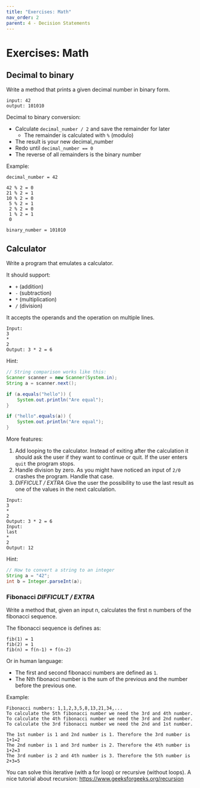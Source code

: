 ```yaml
---
title: "Exercises: Math"
nav_order: 2
parent: 4 - Decision Statements
---
```


# Exercises: Math

## Decimal to binary

Write a method that prints a given decimal number in binary form.

```text
input: 42
output: 101010
```

Decimal to binary conversion:
- Calculate `decimal_number / 2` and save the remainder for later
    - The remainder is calculated with `%` (modulo)
- The result is your new decimal_number
- Redo until `decimal_number == 0`
- The reverse of all remainders is the binary number

Example:

```text
decimal_number = 42

42 % 2 = 0
21 % 2 = 1
10 % 2 = 0
 5 % 2 = 1
 2 % 2 = 0
 1 % 2 = 1
 0

binary_number = 101010
```

## Calculator

Write a program that emulates a calculator.

It should support:
- ```+``` (addition)
- ```-``` (subtraction)
- ```*``` (multiplication)
- ```/``` (division)

It accepts the operands and the operation on multiple lines.

```text
Input:
3
*
2
Output: 3 * 2 = 6
```

Hint:

```java
// String comparison works like this:
Scanner scanner = new Scanner(System.in);
String a = scanner.next();

if (a.equals("hello")) {
    System.out.println("Are equal");
}

if ("hello".equals(a)) {
    System.out.println("Are equal");
}
```

More features:
1. Add looping to the calculator. Instead of exiting after the calculation it should ask the user if they want
   to continue or quit. If the user enters `quit` the program stops.
2. Handle division by zero. As you might have noticed an input of `2/0` crashes the program. Handle that case.
3. *DIFFICULT / EXTRA* Give the user the possibility to use the last result as one of the values in the next calculation.

```text
Input:
3
*
2
Output: 3 * 2 = 6
Input:
last
*
2
Output: 12
```

Hint:

```java
// How to convert a string to an integer
String a = "42";
int b = Integer.parseInt(a);
```

### Fibonacci *DIFFICULT / EXTRA*

Write a method that, given an input n, calculates the first n numbers of the fibonacci sequence.

The fibonacci sequence is defines as:

```text
fib(1) = 1
fib(2) = 1
fib(n) = f(n-1) + f(n-2)
```

Or in human language:
- The first and second fibonacci numbers are defined as `1`.
- The Nth fibonacci number is the sum of the previous and the number before the previous one.

Example:

```text
Fibonacci numbers: 1,1,2,3,5,8,13,21,34,...
To calculate the 5th fibonacci number we need the 3rd and 4th number.
To calculate the 4th fibonacci number we need the 3rd and 2nd number.
To calculate the 3rd fibonacci number we need the 2nd and 1st number.

The 1st number is 1 and 2nd number is 1. Therefore the 3rd number is 1+1=2
The 2nd number is 1 and 3rd number is 2. Therefore the 4th number is 1+2=3
The 3rd number is 2 and 4th number is 3. Therefore the 5th number is 2+3=5
```

You can solve this iterative (with a for loop) or recursive (without loops).
A nice tutorial about recursion: https://www.geeksforgeeks.org/recursion
